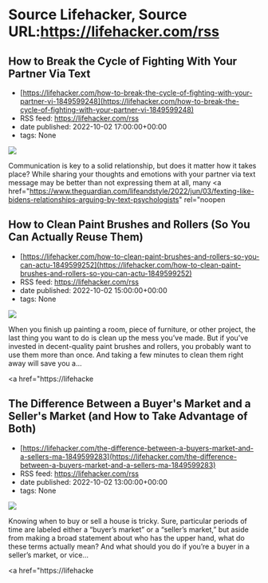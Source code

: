 # Source Lifehacker, Source URL:https://lifehacker.com/rss

## How to Break the Cycle of Fighting With Your Partner Via Text
 - [https://lifehacker.com/how-to-break-the-cycle-of-fighting-with-your-partner-vi-1849599248](https://lifehacker.com/how-to-break-the-cycle-of-fighting-with-your-partner-vi-1849599248)
 - RSS feed: https://lifehacker.com/rss
 - date published: 2022-10-02 17:00:00+00:00
 - tags: None

<img src="https://i.kinja-img.com/gawker-media/image/upload/s--Y8VDLdZP--/c_fit,fl_progressive,q_80,w_636/85a478b130cb53b2bba8fe8647e0e742.jpg" /><p>Communication is key to a solid relationship, but does it matter how it takes place? While sharing your thoughts and emotions with your partner via text message may be better than not expressing them at all, many <a href="https://www.theguardian.com/lifeandstyle/2022/jun/03/fexting-like-bidens-relationships-arguing-by-text-psychologists" rel="noopen

## How to Clean Paint Brushes and Rollers (So You Can Actually Reuse Them)
 - [https://lifehacker.com/how-to-clean-paint-brushes-and-rollers-so-you-can-actu-1849599252](https://lifehacker.com/how-to-clean-paint-brushes-and-rollers-so-you-can-actu-1849599252)
 - RSS feed: https://lifehacker.com/rss
 - date published: 2022-10-02 15:00:00+00:00
 - tags: None

<img src="https://i.kinja-img.com/gawker-media/image/upload/s--Zi9WASmp--/c_fit,fl_progressive,q_80,w_636/cc528742000feff39d5cb14710cfe068.jpg" /><p>When you finish up painting a room, piece of furniture, or other project, the last thing you want to do is clean up the mess you’ve made. But if you’ve invested in decent-quality paint brushes and rollers, you probably want to use them more than once. And taking a few minutes to clean them right away will save you a…</p><p><a href="https://lifehacke

## The Difference Between a Buyer's Market and a Seller's Market (and How to Take Advantage of Both)
 - [https://lifehacker.com/the-difference-between-a-buyers-market-and-a-sellers-ma-1849599283](https://lifehacker.com/the-difference-between-a-buyers-market-and-a-sellers-ma-1849599283)
 - RSS feed: https://lifehacker.com/rss
 - date published: 2022-10-02 13:00:00+00:00
 - tags: None

<img src="https://i.kinja-img.com/gawker-media/image/upload/s--cFRd2Lpo--/c_fit,fl_progressive,q_80,w_636/6ec9ffe90e812cd1ad272a999d21c67e.jpg" /><p>Knowing when to buy or sell a house is tricky. Sure, particular periods of time are labeled either a “buyer’s market” or a “seller’s market,” but aside from making a broad statement about who has the upper hand, what do these terms actually mean? And what should you do if you’re a buyer in a seller’s market, or vice…</p><p><a href="https://lifehacke
